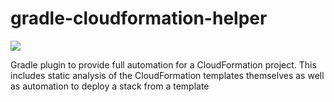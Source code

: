 # gradle-cloudformation-helper

[![](https://jitpack.io/v/warlordofmars/gradle-cloudformation-helper.svg)](https://jitpack.io/#warlordofmars/gradle-cloudformation-helper)


Gradle plugin to provide full automation for a CloudFormation project.  This includes static analysis of the CloudFormation templates themselves as well as automation to deploy a stack from a template
